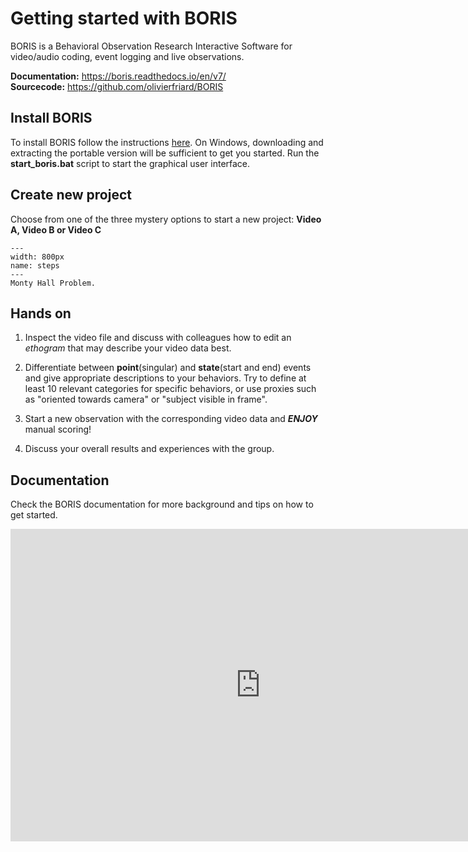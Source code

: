 # Getting started with BORIS

BORIS is a Behavioral Observation Research Interactive Software for video/audio coding, event logging and live observations.

**Documentation:** https://boris.readthedocs.io/en/v7/  
**Sourcecode:** https://github.com/olivierfriard/BORIS


## Install BORIS
To install BORIS follow the instructions [here](http://www.boris.unito.it/pages/download_win). On Windows, downloading and extracting the portable version will be sufficient to get you started. Run the **start_boris.bat** script to start the graphical user interface.

## Create new project
Choose from one of the three mystery options to start a new project:
**Video A, Video B or Video C**

```{figure} content/montyhall.jpg
---
width: 800px
name: steps
---
Monty Hall Problem.
```

## Hands on
1. Inspect the video file and discuss with colleagues how to edit an *ethogram* that may describe your video data best.   

2. Differentiate between **point**(singular) and **state**(start and end) events and give appropriate descriptions to your behaviors. Try to define at least 10 relevant categories for specific behaviors, or use proxies such as "oriented towards camera" or "subject visible in frame".
  
3. Start a new observation with the corresponding video data and ***ENJOY*** manual scoring!

4. Discuss your overall results and experiences with the group.


## Documentation
Check the BORIS documentation for more background and tips on how to get started.  

<iframe width="800" height="500" frameborder="0.5" src="http://www.boris.unito.it/pages/video_tutorials.html"></iframe>
